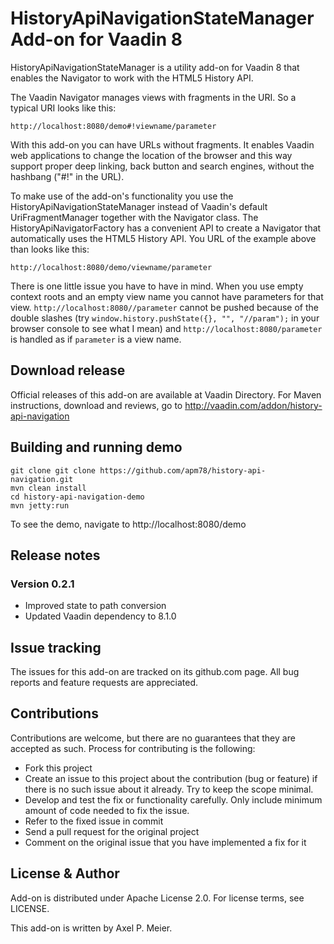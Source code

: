 # HistoryApiNavigationStateManager Add-on for Vaadin 8

HistoryApiNavigationStateManager is a utility add-on for Vaadin 8 that enables the Navigator to work with the HTML5 History API.

The Vaadin Navigator manages views with fragments in the URI. So a typical URI looks like this:

    http://localhost:8080/demo#!viewname/parameter
    
With this add-on you can have URLs without fragments. It enables Vaadin web applications to change the location of the browser and this way support proper deep linking, back button and search engines, without the hashbang ("#!" in the URL).
 
To make use of the add-on's functionality you use the HistoryApiNavigationStateManager instead of Vaadin's default UriFragmentManager together with the Navigator class. The HistoryApiNavigatorFactory has a convenient API to create a Navigator that automatically uses the HTML5 History API. You URL of the example above than looks like this:

    http://localhost:8080/demo/viewname/parameter
    
There is one little issue you have to have in mind. When you use empty context roots and an empty view name you cannot have parameters for that view. `http://localhost:8080//parameter` cannot be pushed because of the double slashes (try `window.history.pushState({}, "", "//param");` in your browser console to see what I mean) and `http://localhost:8080/parameter` is handled as if `parameter` is a view name.    

## Download release

Official releases of this add-on are available at Vaadin Directory. For Maven instructions, download and reviews, go to http://vaadin.com/addon/history-api-navigation

## Building and running demo

    git clone git clone https://github.com/apm78/history-api-navigation.git
    mvn clean install
    cd history-api-navigation-demo
    mvn jetty:run

To see the demo, navigate to http://localhost:8080/demo

## Release notes

### Version 0.2.1
- Improved state to path conversion
- Updated Vaadin dependency to 8.1.0

## Issue tracking

The issues for this add-on are tracked on its github.com page. All bug reports and feature requests are appreciated. 

## Contributions

Contributions are welcome, but there are no guarantees that they are accepted as such. Process for contributing is the following:
- Fork this project
- Create an issue to this project about the contribution (bug or feature) if there is no such issue about it already. Try to keep the scope minimal.
- Develop and test the fix or functionality carefully. Only include minimum amount of code needed to fix the issue.
- Refer to the fixed issue in commit
- Send a pull request for the original project
- Comment on the original issue that you have implemented a fix for it

## License & Author

Add-on is distributed under Apache License 2.0. For license terms, see LICENSE.

This add-on is written by Axel P. Meier.
